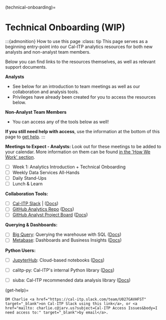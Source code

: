(technical-onboarding)=
# Technical Onboarding (WIP)
:::{admonition} How to use this page
:class: tip
This page serves as a beginning entry-point into our Cal-ITP analytics resources for both new analysts and non-analyst team members.

Below you can find links to the resources themselves, as well as relevant support documents.

**Analysts**
* See below for an introduction to team meetings as well as our collaboration and analysis tools.
* Privileges have already been created for you to access the resources below.

**Non-Analyst Team Members**
* You can access any of the tools below as well!

**If you still need help with access**, use the information at the bottom of this page to [get help](get-help).
:::

**Meetings to Expect - Analysts:**
Look out for these meetings to be added to your calendar. More information on them can be found [in the 'How We Work' section](meetings).

- [ ]  Week 1:  Analytics Introduction + Technical Onboarding
- [ ]  Weekly Data Services All-Hands
- [ ]  Daily Stand-Ups
- [ ]  Lunch & Learn

**Collaboration Tools:**

- [ ] [Cal-ITP Slack](https://cal-itp.slack.com) | ([Docs](slack-intro))
- [ ] [GitHub Analytics Repo](https://github.com/cal-itp/data-analyses) ([Docs](analytics-repo))
- [ ]  [GitHub Analyst Project Board](https://github.com/cal-itp/data-infra/projects/6) ([Docs](analytics-project-board))

**Querying & Dashboards:**

- [ ]  [Big Query](https://console.cloud.google.com/bigquery/): Querying the warehouse with SQL ([Docs](big-query))
- [ ]  [Metabase](https://dashboards.calitp.org/): Dashboards and Business Insights ([Docs](metabase))

**Python Users:**

- [ ]  [JupyterHub](https://hubtest.k8s.calitp.jarv.us/): Cloud-based notebooks ([Docs](jupyterhub))
- [ ]  calitp-py: Cal-ITP's internal Python library ([Docs](calitp))
- [ ]  siuba: Cal-ITP recommended data analysis library ([Docs](siuba))


(get-help)=
```{admonition} Still need access to a tool above?
DM Charlie <a href="https://cal-itp.slack.com/team/U027GAVHFST" target="_blank">on Cal-ITP Slack using this link</a>, or <a href="mailto: charlie.c@jarv.us?subject=Cal-ITP Access Issues&body=I need access to:" target="_blank">by email</a>.
```

